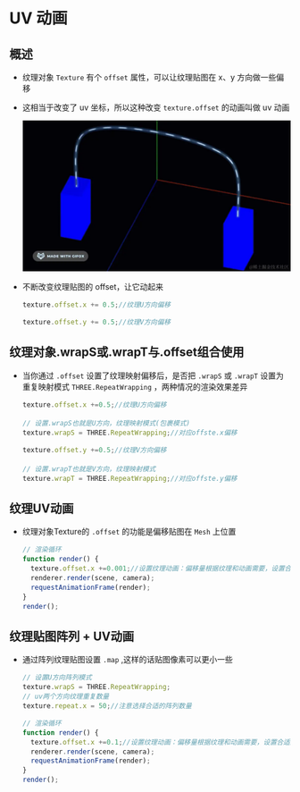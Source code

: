 # UV 动画

## 概述

+ 纹理对象 `Texture` 有个 `offset` 属性，可以让纹理贴图在 x、y 方向做一些偏移

+ 这相当于改变了 uv 坐标，所以这种改变 `texture.offset` 的动画叫做 uv 动画

  ![alt text](images/UV动画.gif)

+ 不断改变纹理贴图的 offset，让它动起来

  ```js
  texture.offset.x += 0.5;//纹理U方向偏移
  ```

  ```js
  texture.offset.y += 0.5;//纹理V方向偏移
  ```

## 纹理对象.wrapS或.wrapT与.offset组合使用

+ 当你通过 `.offset` 设置了纹理映射偏移后，是否把 `.wrapS` 或 `.wrapT` 设置为重复映射模式 `THREE.RepeatWrapping` ，两种情况的渲染效果差异

  ```js
  texture.offset.x +=0.5;//纹理U方向偏移

  // 设置.wrapS也就是U方向，纹理映射模式(包裹模式)
  texture.wrapS = THREE.RepeatWrapping;//对应offste.x偏移
  ```

  ```js
  texture.offset.y +=0.5;//纹理V方向偏移

  // 设置.wrapT也就是V方向，纹理映射模式
  texture.wrapT = THREE.RepeatWrapping;//对应offste.y偏移
  ```

## 纹理UV动画

+ 纹理对象Texture的 `.offset` 的功能是偏移贴图在 `Mesh` 上位置

  ```js
  // 渲染循环
  function render() {
    texture.offset.x +=0.001;//设置纹理动画：偏移量根据纹理和动画需要，设置合适的值
    renderer.render(scene, camera);
    requestAnimationFrame(render);
  }
  render();
  ```

## 纹理贴图阵列 + UV动画

+ 通过阵列纹理贴图设置 `.map` ,这样的话贴图像素可以更小一些

  ```js
  // 设置U方向阵列模式
  texture.wrapS = THREE.RepeatWrapping;
  // uv两个方向纹理重复数量
  texture.repeat.x = 50;//注意选择合适的阵列数量
  ```

  ```js
  // 渲染循环
  function render() {
    texture.offset.x +=0.1;//设置纹理动画：偏移量根据纹理和动画需要，设置合适的值
    renderer.render(scene, camera);
    requestAnimationFrame(render);
  }
  render();
  ```

